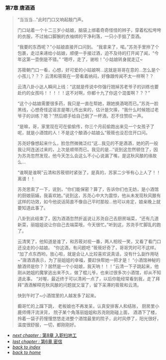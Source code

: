 ### 第7章 唐酒酒

>“当当当...”此时门口又响起敲门声。
>
>门口站着一个十二三岁小姑娘，脑袋上绑着奇奇怪怪的辫子，穿着松松垮垮的衣服，不过袖口脚腕的衣袖绑的干净利落，一只小手掂了壶酒。
>
>“我要的东西呢？”小姑娘直接开口问到。
“我拿来了，喏。”苏尧手里拎了个包裹，走过来递给小姑娘，顺便一手接过酒，迫不及待的打开闻了闻，“今年这第一壶倒是不错。”
“嗯哼，走了，谢啦！”小姑娘转身就走辽~
>
>苏筱朝门口一看，心想，好可爱的小姑娘啊...这就是哥哥在意的...怎么是个小孩儿？？？
>云清和筱筱在一旁看着纳闷，好像跟传闻不太一样啊？？
>
>云清八卦小达人瞬间上线：“这就是传说中你强行翘掉苏老爷子的训练也要赴约的女孩吗！！！！！这不对啊，你都十九了你这个混蛋啊？？？”
>
>“这个小姑娘需要很多药，我只是一直在帮她，跟她换酒喝而已。”苏尧一脸黑线，心想奇怪这谣言是哪儿传出来的，估计是欠揍，“我什么时候翘过老爷子的训练？嗯？”然后顺手给自己倒了一杯酒，忍不住赞叹一声。
>
>“是嘛，哥，家里现在可在偷偷传，你三个月前偷跑出来见一个女孩子了呢，就是小酒馆的人！不是这个酿酒小姑娘么”筱筱也没忍住开口问。
>
>苏尧好像想起来什么，脸忽然微微泛红“这...我见的不是酒酒，她的药一般我让阿连送过来的，上次是顺带而已。我见的是...”说到这忽然顿住了，因为苏尧忽然发现，他今天怎么会这么不小心说漏了嘴，是这秋风酿的缘故么...
>
>“谁啊是谁啊”云清和苏筱顿时紧张了，是真的，苏家二少爷有心上人了！！离谱！！
>
>苏尧思索了一下，说到，“你们能保密？算了，告诉你们也无妨，是小酒馆的厨娘丽婳，我喜欢她。”说到这，苏尧心中大为震惊，他从未发现秋风酿有这样的功效，如今他说话简直不像自己平时那般...他可以肯定，娘亲晚上就要知道此事了。
>
>八卦到此结束了，因为酒酒忽然折返说让苏尧自己去厨房端菜，“还有几道新菜，丽姐姐说让你自己去端菜哦，今天很忙。”听到这，苏尧手忙脚乱的跑了。
>
>云清笑了，他知道是谁了，和苏筱对视一番，两人相视一笑，又看了看门口还没走的小姑娘。
>“你这酒，有问题吧 ”筱筱好奇了，哥哥凭时可不这样。
>“加了点东西哟，放心啦，就是会让人比较喜欢说真话，没有什么副作用哒~”唐酒酒表示，为了丽姐姐的幸福，要赶快帮她一把才是！
>“小酒馆神秘的酿酒师是你？？居然是一个小姑娘，我天呐！！！”云清一下子跳起来，他刚从她姐的魔掌逃出来不久，做了棍儿爷，也来过很多次小酒馆，却从不知道此事。
>“对喔，最近终于可以清闲一点了，以后你能经常看到我，走了拜拜”酒酒解释完秋风酿的问题就又溜了，留下呆滞的筱筱和云清。
>
>快到午时了~小酒馆里的人越发多了起来。
>
>癫哥忙的上蹿下跳，
老板娘也不再发呆，认真安排客人和结账，
厨房里小鹿师傅汗流浃背，
院子某个角落丽姐姐和苏尧刚刚碰上面，
酒酒下了楼，拎着一袋子药慢慢悠悠走进整个酒馆最里的院子，此时风停了，阳光很好，温度很舒服，一切，都刚刚好。

- [*next chapter :* 第8章 入职扫地工](https://fiiish-yu.github.io/redleaf/chapters/chapter8)
- [*last chapter :* 第6章 密信](https://fiiish-yu.github.io/redleaf/chapters/chapter6)
- [*back to index*](https://fiiish-yu.github.io/redleaf/index)
- [*back to home*](https://fiiish-yu.github.io/)